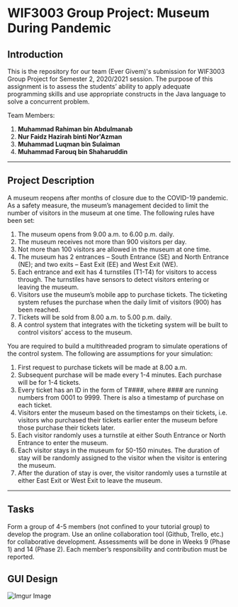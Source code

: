 # WIF3003 Group Project: Museum During Pandemic

## Introduction

This is the repository for our team (Ever Givem)'s submission for WIF3003 Group Project for Semester 2, 2020/2021 session. The purpose of this assignment is to assess the students’ ability to apply adequate programming skills and use appropriate constructs in the Java language to solve a concurrent problem.

Team Members:
1. **Muhammad Rahiman bin Abdulmanab**
2. **Nur Faidz Hazirah binti Nor'Azman**
3. **Muhammad Luqman bin Sulaiman**
4. **Muhammad Farouq bin Shaharuddin**

<hr>

## Project Description

A museum reopens after months of closure due to the COVID-19 pandemic. As a safety measure,
the museum’s management decided to limit the number of visitors in the museum at one time. The
following rules have been set:

1. The museum opens from 9.00 a.m. to 6.00 p.m. daily.
2. The museum receives not more than 900 visitors per day.
3. Not more than 100 visitors are allowed in the museum at one time.
4. The museum has 2 entrances – South Entrance (SE) and North Entrance (NE); and two exits – East Exit (EE) and West Exit (WE).
5. Each entrance and exit has 4 turnstiles (T1-T4) for visitors to access through. The turnstiles have sensors to detect visitors entering or leaving the museum.
6. Visitors use the museum’s mobile app to purchase tickets. The ticketing system refuses the purchase when the daily limit of visitors (900) has been reached.
7. Tickets will be sold from 8.00 a.m. to 5.00 p.m. daily.
8. A control system that integrates with the ticketing system will be built to control visitors’ access to the museum.

You are required to build a multithreaded program to simulate operations of the control system.
The following are assumptions for your simulation:

1. First request to purchase tickets will be made at 8.00 a.m.
2. Subsequent purchase will be made every 1-4 minutes. Each purchase will be for 1-4 tickets.
3. Every ticket has an ID in the form of T####, where #### are running numbers from 0001 to 9999. There is also a timestamp of purchase on each ticket.
4. Visitors enter the museum based on the timestamps on their tickets, i.e. visitors who purchased
their tickets earlier enter the museum before those purchase their tickets later.
5. Each visitor randomly uses a turnstile at either South Entrance or North Entrance to enter the museum.
6. Each visitor stays in the museum for 50-150 minutes. The duration of stay will be randomly
assigned to the visitor when the visitor is entering the museum.
7. After the duration of stay is over, the visitor randomly uses a turnstile at either East Exit or West Exit to leave the museum.

<hr>

## Tasks

Form a group of 4-5 members (not confined to your tutorial group) to develop the program. Use an online collaboration tool (Github, Trello, etc.) for collaborative development. Assessments will be done in Weeks 9 (Phase 1) and 14 (Phase 2). Each member’s responsibility and contribution must be reported.

## GUI Design
![Imgur Image](https://imgur.com/fEMSkZ6.png)

